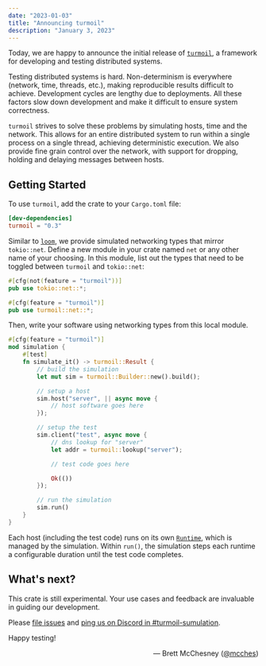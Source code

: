 ```yaml
---
date: "2023-01-03"
title: "Announcing turmoil"
description: "January 3, 2023"
---
```


Today, we are happy to announce the initial release of [`turmoil`][crates.io],
a framework for developing and testing distributed systems.

[crates.io]: https://crates.io/crates/turmoil

Testing distributed systems is hard. Non-determinism is everywhere (network,
time, threads, etc.), making reproducible results difficult to achieve.
Development cycles are lengthy due to deployments. All these factors slow down
development and make it difficult to ensure system correctness.

`turmoil` strives to solve these problems by simulating hosts, time and the
network. This allows for an entire distributed system to run within a single
process on a single thread, achieving deterministic execution. We also provide
fine grain control over the network, with support for dropping, holding and
delaying messages between hosts.

## Getting Started

To use `turmoil`, add the crate to your `Cargo.toml` file:

```toml
[dev-dependencies]
turmoil = "0.3"
```

Similar to [`loom`][loom], we provide simulated networking types that mirror
`tokio::net`. Define a new module in your crate named `net` or any other name of
your choosing. In this module, list out the types that need to be toggled
between `turmoil` and `tokio::net`:

```rust
#[cfg(not(feature = "turmoil"))]
pub use tokio::net::*;

#[cfg(feature = "turmoil")]
pub use turmoil::net::*;
```

Then, write your software using networking types from this local module. 

```rust
#[cfg(feature = "turmoil")]
mod simulation {
    #[test]
    fn simulate_it() -> turmoil::Result {
        // build the simulation
        let mut sim = turmoil::Builder::new().build();

        // setup a host
        sim.host("server", || async move {
            // host software goes here
        });

        // setup the test
        sim.client("test", async move {
            // dns lookup for "server"
            let addr = turmoil::lookup("server");

            // test code goes here

            Ok(())
        });

        // run the simulation
        sim.run()
    }
}
```

Each host (including the test code) runs on its own [`Runtime`][runtime], which is
managed by the simulation. Within `run()`, the simulation steps each runtime a
configurable duration until the test code completes.

[loom]: https://docs.rs/loom/latest/loom/#writing-tests
[runtime]: https://docs.rs/tokio/latest/tokio/runtime/index.html

## What's next?

This crate is still experimental. Your use cases and feedback are invaluable in
guiding our development.

Please [file issues][issues] and [ping us on Discord in
#turmoil-sumulation][discord].

Happy testing!

[issues]: https://github.com/tokio-rs/turmoil/issues
[discord]: https://discord.gg/tokio

<div style="text-align:right">
   &mdash; Brett McChesney (<a href="https://github.com/mcches">@mcches</a>)
</div>
